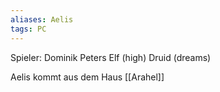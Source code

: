 ```yaml
---
aliases: Aelis
tags: PC
---
```


Spieler: Dominik Peters
Elf (high)
Druid (dreams)

Aelis kommt aus dem Haus [[Arahel]]